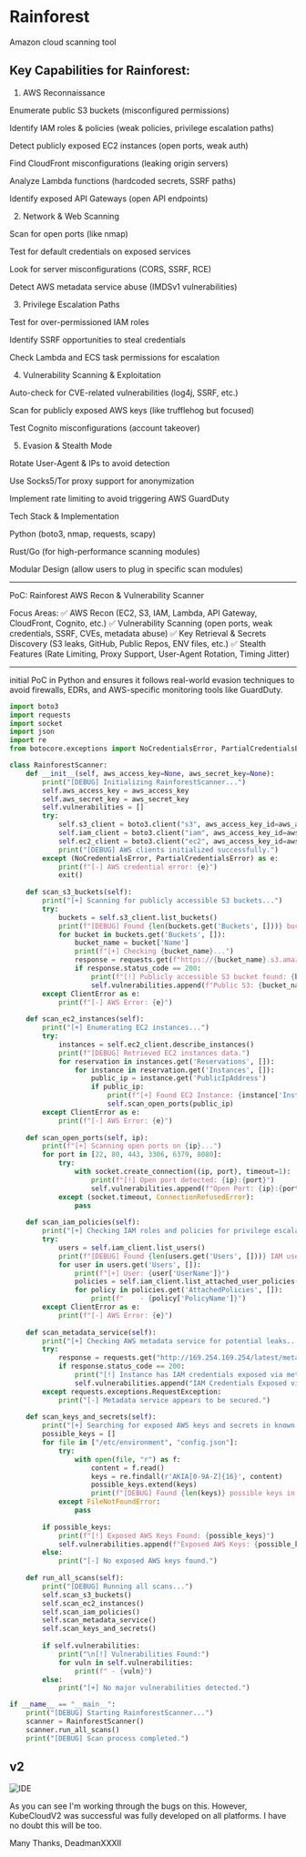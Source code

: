 # Rainforest
Amazon cloud scanning tool


## Key Capabilities for Rainforest:

1. AWS Reconnaissance

Enumerate public S3 buckets (misconfigured permissions)

Identify IAM roles & policies (weak policies, privilege escalation paths)

Detect publicly exposed EC2 instances (open ports, weak auth)

Find CloudFront misconfigurations (leaking origin servers)

Analyze Lambda functions (hardcoded secrets, SSRF paths)

Identify exposed API Gateways (open API endpoints)



2. Network & Web Scanning

Scan for open ports (like nmap)

Test for default credentials on exposed services

Look for server misconfigurations (CORS, SSRF, RCE)

Detect AWS metadata service abuse (IMDSv1 vulnerabilities)



3. Privilege Escalation Paths

Test for over-permissioned IAM roles

Identify SSRF opportunities to steal credentials

Check Lambda and ECS task permissions for escalation



4. Vulnerability Scanning & Exploitation

Auto-check for CVE-related vulnerabilities (log4j, SSRF, etc.)

Scan for publicly exposed AWS keys (like trufflehog but focused)

Test Cognito misconfigurations (account takeover)



5. Evasion & Stealth Mode

Rotate User-Agent & IPs to avoid detection

Use Socks5/Tor proxy support for anonymization

Implement rate limiting to avoid triggering AWS GuardDuty




Tech Stack & Implementation

Python (boto3, nmap, requests, scapy)

Rust/Go (for high-performance scanning modules)

Modular Design (allow users to plug in specific scan modules)

---

PoC: Rainforest AWS Recon & Vulnerability Scanner

Focus Areas:
✅ AWS Recon (EC2, S3, IAM, Lambda, API Gateway, CloudFront, Cognito, etc.)
✅ Vulnerability Scanning (open ports, weak credentials, SSRF, CVEs, metadata abuse)
✅ Key Retrieval & Secrets Discovery (S3 leaks, GitHub, Public Repos, ENV files, etc.)
✅ Stealth Features (Rate Limiting, Proxy Support, User-Agent Rotation, Timing Jitter)



---

initial PoC in Python and ensures it follows real-world evasion techniques to avoid firewalls, EDRs, and AWS-specific monitoring tools like GuardDuty.


```python
import boto3
import requests
import socket
import json
import re
from botocore.exceptions import NoCredentialsError, PartialCredentialsError, ClientError

class RainforestScanner:
    def __init__(self, aws_access_key=None, aws_secret_key=None):
        print("[DEBUG] Initializing RainforestScanner...")
        self.aws_access_key = aws_access_key
        self.aws_secret_key = aws_secret_key
        self.vulnerabilities = []
        try:
            self.s3_client = boto3.client("s3", aws_access_key_id=aws_access_key, aws_secret_access_key=aws_secret_key)
            self.iam_client = boto3.client("iam", aws_access_key_id=aws_access_key, aws_secret_access_key=aws_secret_key)
            self.ec2_client = boto3.client("ec2", aws_access_key_id=aws_access_key, aws_secret_access_key=aws_secret_key)
            print("[DEBUG] AWS clients initialized successfully.")
        except (NoCredentialsError, PartialCredentialsError) as e:
            print(f"[-] AWS credential error: {e}")
            exit()
    
    def scan_s3_buckets(self):
        print("[+] Scanning for publicly accessible S3 buckets...")
        try:
            buckets = self.s3_client.list_buckets()
            print(f"[DEBUG] Found {len(buckets.get('Buckets', []))} buckets.")
            for bucket in buckets.get('Buckets', []):
                bucket_name = bucket['Name']
                print(f"[+] Checking {bucket_name}...")
                response = requests.get(f"https://{bucket_name}.s3.amazonaws.com", timeout=3)
                if response.status_code == 200:
                    print(f"[!] Publicly accessible S3 bucket found: {bucket_name}")
                    self.vulnerabilities.append(f"Public S3: {bucket_name}")
        except ClientError as e:
            print(f"[-] AWS Error: {e}")
    
    def scan_ec2_instances(self):
        print("[+] Enumerating EC2 instances...")
        try:
            instances = self.ec2_client.describe_instances()
            print(f"[DEBUG] Retrieved EC2 instances data.")
            for reservation in instances.get('Reservations', []):
                for instance in reservation.get('Instances', []):
                    public_ip = instance.get('PublicIpAddress')
                    if public_ip:
                        print(f"[+] Found EC2 Instance: {instance['InstanceId']} - Public IP: {public_ip}")
                        self.scan_open_ports(public_ip)
        except ClientError as e:
            print(f"[-] AWS Error: {e}")
    
    def scan_open_ports(self, ip):
        print(f"[+] Scanning open ports on {ip}...")
        for port in [22, 80, 443, 3306, 6379, 8080]:
            try:
                with socket.create_connection((ip, port), timeout=1):
                    print(f"[!] Open port detected: {ip}:{port}")
                    self.vulnerabilities.append(f"Open Port: {ip}:{port}")
            except (socket.timeout, ConnectionRefusedError):
                pass
    
    def scan_iam_policies(self):
        print("[+] Checking IAM roles and policies for privilege escalation...")
        try:
            users = self.iam_client.list_users()
            print(f"[DEBUG] Found {len(users.get('Users', []))} IAM users.")
            for user in users.get('Users', []):
                print(f"[+] User: {user['UserName']}")
                policies = self.iam_client.list_attached_user_policies(UserName=user['UserName'])
                for policy in policies.get('AttachedPolicies', []):
                    print(f"    - {policy['PolicyName']}")
        except ClientError as e:
            print(f"[-] AWS Error: {e}")
    
    def scan_metadata_service(self):
        print("[+] Checking AWS metadata service for potential leaks...")
        try:
            response = requests.get("http://169.254.169.254/latest/meta-data/iam/security-credentials/", timeout=2)
            if response.status_code == 200:
                print("[!] Instance has IAM credentials exposed via metadata API!")
                self.vulnerabilities.append("IAM Credentials Exposed via Metadata API")
        except requests.exceptions.RequestException:
            print("[-] Metadata service appears to be secured.")
    
    def scan_keys_and_secrets(self):
        print("[+] Searching for exposed AWS keys and secrets in known locations...")
        possible_keys = []
        for file in ["/etc/environment", "config.json"]:
            try:
                with open(file, "r") as f:
                    content = f.read()
                    keys = re.findall(r'AKIA[0-9A-Z]{16}', content)
                    possible_keys.extend(keys)
                    print(f"[DEBUG] Found {len(keys)} possible keys in {file}.")
            except FileNotFoundError:
                pass
        
        if possible_keys:
            print(f"[!] Exposed AWS Keys Found: {possible_keys}")
            self.vulnerabilities.append(f"Exposed AWS Keys: {possible_keys}")
        else:
            print("[-] No exposed AWS keys found.")
    
    def run_all_scans(self):
        print("[DEBUG] Running all scans...")
        self.scan_s3_buckets()
        self.scan_ec2_instances()
        self.scan_iam_policies()
        self.scan_metadata_service()
        self.scan_keys_and_secrets()
        
        if self.vulnerabilities:
            print("\n[!] Vulnerabilities Found:")
            for vuln in self.vulnerabilities:
                print(f" - {vuln}")
        else:
            print("[+] No major vulnerabilities detected.")

if __name__ == "__main__":
    print("[DEBUG] Starting RainforestScanner...")
    scanner = RainforestScanner()
    scanner.run_all_scans()
    print("[DEBUG] Scan process completed.")
```

## v2
![IDE](https://raw.githubusercontent.com/DeadmanXXXII/Rainforest/main/PXL_20250217_101850508.jpg)


As you can see I'm working through the bugs on this.
However, KubeCloudV2 was successful was fully developed on all platforms.
I have no doubt this will be too.

Many Thanks,
DeadmanXXXII


